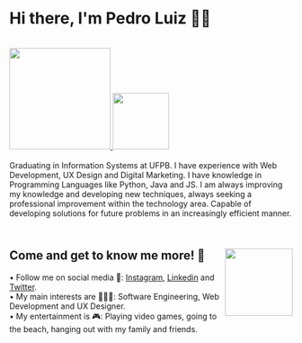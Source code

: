 # Hi there, I'm Pedro Luiz 👋🏼
  
<div>
  <a href="https://github.com/edroluiz">
  <br><img height="180em" src="https://github-readme-stats.vercel.app/api?username=edroluiz&show_icons=true&theme=midnight-purple&include_all_commits=true&count_private=true">
<img height="100em" src="https://github-readme-stats.vercel.app/api/top-langs/?username=edroluiz&layout=compact&langs_count=7&theme=midnight-purple"></a>
 <br><a>
<br>Graduating in Information Systems at UFPB. I have experience with Web Development, UX Design and Digital Marketing. I have knowledge in Programming Languages like Python, Java and JS. I am always improving my knowledge and developing new techniques, always seeking a professional improvement within the technology area. Capable of developing solutions for future problems in an increasingly efficient manner.
</div>

  
## <br>Come and get to know me more! 🙋<img align="right" height="120em" src="https://i.picasion.com/pic91/9605c4dacfeebd5cd7a42bdbf3300161.gif"></a>
• Follow me on social media 🏃: <a href="https://instagram.com/edroluiz">Instagram</a>, <a href="https://www.linkedin.com/in/pedro-luiz-b9488b203/">Linkedin</a> and <a href="https://twitter.com/edroluiz">Twitter</a>.<br>
• My main interests are 👨🏻‍💻: Software Engineering, Web Development and UX Designer.<br>
• My entertainment is 🎮: Playing video games, going to the beach, hanging out with my family and friends.
